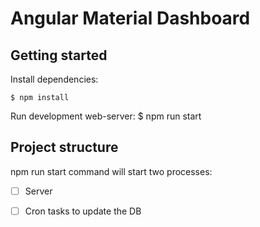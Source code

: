 # Angular Material Dashboard

## Getting started

Install dependencies:

    $ npm install
    
Run development web-server:
    $ npm run start
    
## Project structure

npm run start command will start two processes:
* [ ] Server
* [ ] Cron tasks to update the DB

